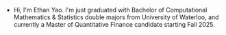 - Hi, I'm Ethan Yao. I'm just graduated with Bachelor of Computational Mathematics & Statistics double majors from University of Waterloo, and currently a Master of Quantitative Finance candidate starting Fall 2025.

<!---
eyao0906/eyao0906 is a ✨ special ✨ repository because its `README.md` (this file) appears on your GitHub profile.
You can click the Preview link to take a look at your changes.
--->
